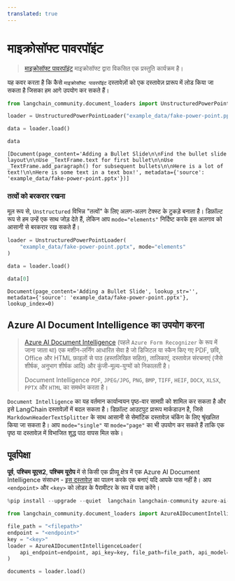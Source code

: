 ```yaml
---
translated: true
---
```


# माइक्रोसॉफ्ट पावरपॉइंट

>[माइक्रोसॉफ्ट पावरपॉइंट](https://en.wikipedia.org/wiki/Microsoft_PowerPoint) माइक्रोसॉफ्ट द्वारा विकसित एक प्रस्तुति कार्यक्रम है।

यह कवर करता है कि कैसे `माइक्रोसॉफ्ट पावरपॉइंट` दस्तावेज़ों को एक दस्तावेज़ प्रारूप में लोड किया जा सकता है जिसका हम आगे उपयोग कर सकते हैं।

```python
from langchain_community.document_loaders import UnstructuredPowerPointLoader
```

```python
loader = UnstructuredPowerPointLoader("example_data/fake-power-point.pptx")
```

```python
data = loader.load()
```

```python
data
```

```output
[Document(page_content='Adding a Bullet Slide\n\nFind the bullet slide layout\n\nUse _TextFrame.text for first bullet\n\nUse _TextFrame.add_paragraph() for subsequent bullets\n\nHere is a lot of text!\n\nHere is some text in a text box!', metadata={'source': 'example_data/fake-power-point.pptx'})]
```

### तत्वों को बरकरार रखना

मूल रूप से, `Unstructured` विभिन्न "तत्वों" के लिए अलग-अलग टेक्स्ट के टुकड़े बनाता है। डिफ़ॉल्ट रूप से हम उन्हें एक साथ जोड़ देते हैं, लेकिन आप `mode="elements"` निर्दिष्ट करके इस अलगाव को आसानी से बरकरार रख सकते हैं।

```python
loader = UnstructuredPowerPointLoader(
    "example_data/fake-power-point.pptx", mode="elements"
)
```

```python
data = loader.load()
```

```python
data[0]
```

```output
Document(page_content='Adding a Bullet Slide', lookup_str='', metadata={'source': 'example_data/fake-power-point.pptx'}, lookup_index=0)
```

## Azure AI Document Intelligence का उपयोग करना

>[Azure AI Document Intelligence](https://aka.ms/doc-intelligence) (पहले `Azure Form Recognizer` के रूप में जाना जाता था) एक मशीन-लर्निंग आधारित सेवा है जो डिजिटल या स्कैन किए गए PDF, छवि, Office और HTML फ़ाइलों से पाठ (हस्तलिखित सहित), तालिकाएं, दस्तावेज़ संरचनाएं (जैसे शीर्षक, अनुभाग शीर्षक आदि) और कुंजी-मूल्य-युग्मों को निकालती है।
>
>Document Intelligence `PDF`, `JPEG/JPG`, `PNG`, `BMP`, `TIFF`, `HEIF`, `DOCX`, `XLSX`, `PPTX` और `HTML` का समर्थन करता है।

`Document Intelligence` का यह वर्तमान कार्यान्वयन पृष्ठ-वार सामग्री को शामिल कर सकता है और इसे LangChain दस्तावेज़ों में बदल सकता है। डिफ़ॉल्ट आउटपुट प्रारूप मार्कडाउन है, जिसे `MarkdownHeaderTextSplitter` के साथ आसानी से सेमांटिक दस्तावेज़ चंकिंग के लिए श्रृंखलित किया जा सकता है। आप `mode="single"` या `mode="page"` का भी उपयोग कर सकते हैं ताकि एक पृष्ठ या दस्तावेज़ में विभाजित शुद्ध पाठ वापस मिल सके।

## पूर्वापेक्षा

**पूर्व**, **पश्चिम यूएस2**, **पश्चिम यूरोप** में से किसी एक प्रीव्यू क्षेत्र में एक Azure AI Document Intelligence संसाधन - [इस दस्तावेज़](https://learn.microsoft.com/azure/ai-services/document-intelligence/create-document-intelligence-resource?view=doc-intel-4.0.0) का पालन करके एक बनाएं यदि आपके पास नहीं है। आप `<endpoint>` और `<key>` को लोडर के पैरामीटर के रूप में पास करेंगे।

```python
%pip install --upgrade --quiet  langchain langchain-community azure-ai-documentintelligence
```

```python
from langchain_community.document_loaders import AzureAIDocumentIntelligenceLoader

file_path = "<filepath>"
endpoint = "<endpoint>"
key = "<key>"
loader = AzureAIDocumentIntelligenceLoader(
    api_endpoint=endpoint, api_key=key, file_path=file_path, api_model="prebuilt-layout"
)

documents = loader.load()
```
